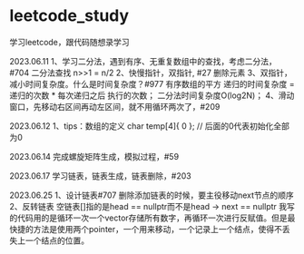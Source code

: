 # leetcode_study
学习leetcode，跟代码随想录学习

2023.06.11
1、学习二分法，遇到有序、无重复数组中的查找，考虑二分法，#704 二分法查找
  n>>1 = n/2
2、快慢指针，双指针, #27 删除元素
3、双指针，减小时间复杂度。什么是时间复杂度？#977 有序数组的平方
  递归的时间复杂度 = 递归的次数 * 每次递归之后 执行的次数；
  二分法时间复杂度O(log2N)；
4、滑动窗口，先移动右区间再动左区间，就不用循环两次了，#209

2023.06.12
1、tips：数组的定义 char temp[4]{ 0 }; // 后面的0代表初始化全部为0

2023.06.14
完成螺旋矩阵生成，模拟过程，#59

2023.06.17
学习链表，链表生成，链表删除，#203

2023.06.25
1、设计链表#707
删除添加链表的时候，要主役移动next节点的顺序
2、反转链表
空链表[]指的是head == nullptr而不是head -> next == nullptr
我写的代码用的是循环一次一个vector存储所有数字，再循环一次进行反赋值。但是最快捷的方法是使用两个pointer，一个用来移动，一个记录上一个结点，使得不丢失上一个结点的位置。
